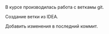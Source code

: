 В курсе производилась работа с веткамы git.

Создание ветки из IDEA.

Добавить изменения в последний коммит.

